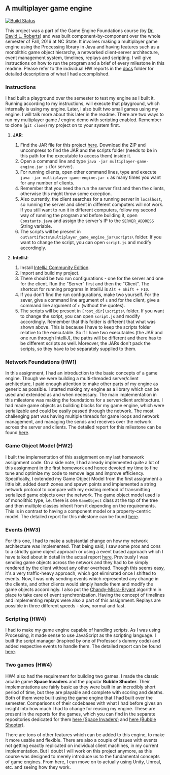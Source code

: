 ## A multiplayer game engine 

[![Build Status](https://travis-ci.org/debalin/multiplayer-game-engine.svg?branch=master)](https://travis-ci.org/debalin/multiplayer-game-engine)

This project was a part of the Game Engine Foundations course (by [Dr. David L. Roberts](https://www.csc.ncsu.edu/faculty/robertsd/)) and was built component-by-component over the whole semester of Fall, 2016 at NC State. It involves making a multiplayer game engine using the Processing library in Java and having features such as a monolithic game object hierarchy, a networked client-server architecture, event management system, timelines, replays and scripting. I will give instructions on how to run the program and a brief of every milestone in this readme. Please refer to the individual HW reports in the [docs](docs/) folder for detailed descriptions of what I had accomplished. 

### Instructions

I had built a playground over the semester to test my engine as I built it. Running according to my instructions, will execute that playground, which internally is using my engine. Later, I also built two small games using my engine. I will talk more about this later in the readme. There are two ways to run my multiplayer game / engine demo with scripting enabled. Remember to clone (`git clone`) my project on to your system first. 

1. **JAR**:
    1. Find the JAR file for this project [here](https://github.com/debalin/multiplayer-game-engine/tree/release). Download the ZIP and uncompress to find the JAR and the scripts folder (needs to be in this path for the executable to access them) inside it. 
    2. Open a command line and type `java -jar multiplayer-game-engine.jar s` (for server).
    3. For running clients, open other command lines, type and execute `java -jar multiplayer-game-engine.jar c` as many times you want for any number of clients.
    4. Remember that you need the run the server first and then the clients, otherwise this might throw some exception.
    5. Also currently, the client searches for a running server in `localhost`, so running the server and client in different computers will not work. If you still want to run it in different computers, follow my second way of running the program and before building it, open `Constants.java` and assign the server's IP to the `SERVER_ADDRESS` String variable.
    6. The scripts will be present in `out\artifacts\multiplayer_game_engine_jar\scripts\` folder. If you want to change the script, you can open `script.js` and modify accordingly.  
      
2. **IntelliJ**:
    1. Install [IntelliJ Community Edition](https://www.jetbrains.com/idea/download/#section=windows).
    2. Import and build my project.
    3. There should be two run configurations - one for the server and one for the client. Run the "Server" first and then the "Client". The shortcut for running programs in IntelliJ is `Alt + Shift + F10`.
    4. If you don't find the run configurations, make two yourself. For the sever, give a command line argument of `s` and for the client, give a command line argument of `c` (without the quotes).
    5. The scripts will be present in `[root_dir]\scripts\` folder. If you want to change the script, you can open `script.js` and modify accordingly. Remember that this folder is different that what was shown above. This is because I have to keep the scripts folder relative to the executable. So if I have two executables (the JAR and one run through IntelliJ), the paths will be different and there has to be different scripts as well. Moreover, the JARs don't pack the scripts, so they have to be separately supplied to them. 
    
### Network Foundations (HW1)

In this assignment, I had an introduction to the basic concepts of a game engine. Though we were building a multi-threaded server/client architecture, I paid enough attention to make other parts of my engine as generic as possible. I started making my engine as a library which can be used and extended as and when necessary. The main implementation in this milestone was making the foundations for a server/client architecture. I had made game objects as building blocks for my game engine, which were serializable and could be easily passed through the network. The most challenging part was having multiple threads for game loops and network management, and managing the sends and receives over the network across the server and clients. The detailed report for this milestone can be found [here](docs/HW1_Report.pdf).

### Game Object Model (HW2)

I built the implementation of this assignment on my last homework assignment code. On a side note, I had already implemented quite a lot of this assignment in the first homework and hence devoted my time to fine tune and optimize my code to remove lags and improve efficiency. Specifically, I extended my Game Object Model from the first assignment a little bit, added death zones and spawn points and implemented a string network protocol to compare with my existing method of transmitting serialized game objects over the network. The game object model used is of monolithic type, i.e. there is one `GameObject` class at the top of the tree and then multiple classes inherit from it depending on the requirements. This is in contrast to having a component model or a property-centric model. The detailed report for this milestone can be found [here](docs/HW2_Report.pdf).

### Events (HW3)

For this one, I had to make a substantial change on how my network architecture was implemented. That being said, I saw some pros and cons to a strictly game object approach or using a event based approach which I have talked about in detail in the actual report [here](docs/HW3_Report.pdf). Previously I was sending game objects across the network and they had to be simply rendered by the client without any other overhead. Though this seems easy, it's a very traffic-heavy approach, which got eliminated once I shifted to events. Now, I was only sending events which represented any change in the clients, and other clients would simply handle them and modify the game objects accordingly. I also put the [Chandy-Misra-Bryant](http://citeseerx.ist.psu.edu/viewdoc/download?doi=10.1.1.158.1073&rep=rep1&type=pdf) algorithm in place to take care of event synchronization. Having the concept of timelines and implementing replays were also a part of this assignment. Replays are possible in three different speeds - slow, normal and fast.  

### Scripting (HW4)

I had to make my game engine capable of handling scripts. As I was using Processing, it made sense to use JavaScript as the scripting language. I built the script manager (inspired by one of Professor's dummy code) and added respective events to handle them. The detailed report can be found [here](docs/HW4_Report.pdf).

### Two games (HW4)

HW4 also had the requirement for building two games. I made the classic arcade game **Space Invaders** and the popular **Bubble Shooter**. Their implementations are fairly basic as they were built in an incredibly short period of time, but they are playable and complete with scoring and deaths. Both of them were built using the game engine that I had built over the semester. Comparisons of their codebases with what I had before gives an insight into how much I had to change for reusing my engine. These are present in the reports for the games, which you can find in the separate repositories dedicated for them [here (Space Invaders)](https://github.com/debalin/space-invaders) and [here (Bubble Shooter)](https://github.com/debalin/bubble-shooter).  

There are tons of other features which can be added to this engine, to make it more usable and flexible. There are also a couple of issues with events not getting exactly replicated on individual client machines, in my current implementation. But I doubt I will work on this project anymore, as this course was designed to merely introduce us to the fundamental concepts of game engines. From here, I can move on to actually using Unity, Unreal, etc. and seeing how they work.   

